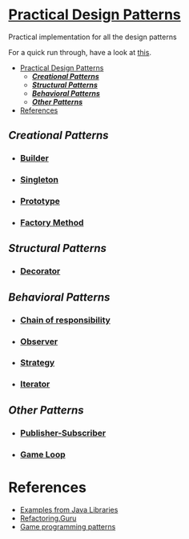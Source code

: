 # [Practical Design Patterns](http://git.ashwanik.in/practical-design-patterns/)

Practical implementation for all the design patterns

For a quick run through, have a look at [this](http://git.ashwanik.in/practical-design-patterns/).

- [Practical Design Patterns](#practical-design-patterns)
  - [***Creational Patterns***](#creational-patterns)
  - [***Structural Patterns***](#structural-patterns)
  - [***Behavioral Patterns***](#behavioral-patterns)
  - [***Other Patterns***](#other-patterns)
- [References](#references)

## ***Creational Patterns***

- ### [Builder](http://git.ashwanik.in/practical-design-patterns/#5)

- ### [Singleton](http://git.ashwanik.in/practical-design-patterns/#9)

- ### [Prototype](http://git.ashwanik.in/practical-design-patterns/#11)

- ### [Factory Method](http://git.ashwanik.in/practical-design-patterns/#12)


## ***Structural Patterns***

- ### [Decorator](http://git.ashwanik.in/practical-design-patterns/#7)

## ***Behavioral Patterns***

- ### [Chain of responsibility](http://git.ashwanik.in/practical-design-patterns/#2)

- ### [Observer](http://git.ashwanik.in/practical-design-patterns/#4)

- ### [Strategy](http://git.ashwanik.in/practical-design-patterns/#8)

- ### [Iterator](http://git.ashwanik.in/practical-design-patterns/#6)


## ***Other Patterns***

- ### [Publisher-Subscriber](http://git.ashwanik.in/practical-design-patterns/#3)

- ### [Game Loop](http://git.ashwanik.in/practical-design-patterns/#10)


# References

- [Examples from Java Libraries](https://stackoverflow.com/questions/1673841/examples-of-gof-design-patterns-in-javas-core-libraries/2707195#2707195)
- [Refactoring.Guru](https://refactoring.guru/design-patterns)
- [Game programming patterns](https://gameprogrammingpatterns.com/contents.html)
